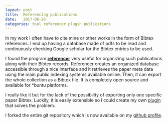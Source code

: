 ```yaml
---
layout: post
title:  Referencing publications
date:   2017-06-26
categories: tool referencer plugin publications
---
```


In my work I often have to cite mine or other works in the form of Bibtex references.
I end up having a database made of pdfs to be read and continuously checking Google scholar for the Bibtex entries to be used.

I found the program [__referencer__](http://icculus.org/referencer/) very useful for organizing such publications along with their Bibtex records.
Referencer creates an organized database accessible through a nice interface and it retrieves the paper meta data using the main public indexing systems available online. Then, it can export the whole collection as a Bibtex file.
It is completely open source and available for *buntu platforms.

I really like it but for the lack of the possibility of exporting only one specific paper Bibtex. Luckily, it is easily extensible so I could create my own [plugin](https://github.com/lucabaldesi/referencer/blob/export_bibtex_entries/plugins/export_bibtex_entries.py) that solves the problem.

I forked the entire git repository which is now available on my [github profile](https://github.com/lucabaldesi/referencer/).

